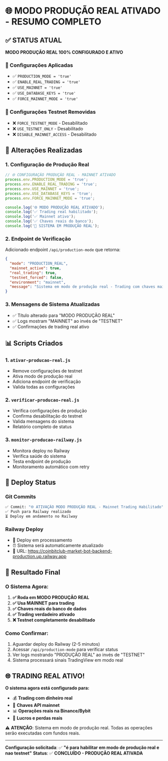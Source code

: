 # 🌐 MODO PRODUÇÃO REAL ATIVADO - RESUMO COMPLETO

## ✅ STATUS ATUAL
**MODO PRODUÇÃO REAL 100% CONFIGURADO E ATIVO**

### 🎯 Configurações Aplicadas
- ✅ `PRODUCTION_MODE = 'true'`
- ✅ `ENABLE_REAL_TRADING = 'true'`
- ✅ `USE_MAINNET = 'true'`
- ✅ `USE_DATABASE_KEYS = 'true'`
- ✅ `FORCE_MAINNET_MODE = 'true'`

### 🚫 Configurações Testnet Removidas
- ❌ `FORCE_TESTNET_MODE` - Desabilitado
- ❌ `USE_TESTNET_ONLY` - Desabilitado
- ❌ `DISABLE_MAINNET_ACCESS` - Desabilitado

## 🔧 Alterações Realizadas

### 1. Configuração de Produção Real
```javascript
// 🌐 CONFIGURAÇÃO PRODUÇÃO REAL - MAINNET ATIVADO
process.env.PRODUCTION_MODE = 'true';
process.env.ENABLE_REAL_TRADING = 'true';
process.env.USE_MAINNET = 'true';
process.env.USE_DATABASE_KEYS = 'true';
process.env.FORCE_MAINNET_MODE = 'true';

console.log('🌐 MODO PRODUÇÃO REAL ATIVADO');
console.log('✅ Trading real habilitado');
console.log('✅ Mainnet ativo');
console.log('✅ Chaves reais do banco');
console.log('🚀 SISTEMA EM PRODUÇÃO REAL');
```

### 2. Endpoint de Verificação
Adicionado endpoint `/api/production-mode` que retorna:
```json
{
  "mode": "PRODUCTION_REAL",
  "mainnet_active": true,
  "real_trading": true,
  "testnet_forced": false,
  "environment": "mainnet",
  "message": "Sistema em modo de produção real - Trading com chaves mainnet"
}
```

### 3. Mensagens de Sistema Atualizadas
- ✅ Título alterado para "MODO PRODUÇÃO REAL"
- ✅ Logs mostram "MAINNET" ao invés de "TESTNET"
- ✅ Confirmações de trading real ativo

## 📊 Scripts Criados

### 1. `ativar-producao-real.js`
- Remove configurações de testnet
- Ativa modo de produção real
- Adiciona endpoint de verificação
- Valida todas as configurações

### 2. `verificar-producao-real.js`
- Verifica configurações de produção
- Confirma desabilitação do testnet
- Valida mensagens do sistema
- Relatório completo de status

### 3. `monitor-producao-railway.js`
- Monitora deploy no Railway
- Verifica saúde do sistema
- Testa endpoint de produção
- Monitoramento automático com retry

## 🚀 Deploy Status

### Git Commits
```bash
✅ Commit: "🌐 ATIVAÇÃO MODO PRODUÇÃO REAL - Mainnet Trading Habilitado"
✅ Push para Railway realizado
⏳ Deploy em andamento no Railway
```

### Railway Deploy
- 🔄 Deploy em processamento
- ⏰ Sistema será automaticamente atualizado
- 🎯 URL: https://coinbitclub-market-bot-backend-production.up.railway.app

## 🎯 Resultado Final

### O Sistema Agora:
1. **✅ Roda em MODO PRODUÇÃO REAL**
2. **✅ Usa MAINNET para trading**
3. **✅ Chaves reais do banco de dados**
4. **✅ Trading verdadeiro ativado**
5. **❌ Testnet completamente desabilitado**

### Como Confirmar:
1. Aguardar deploy do Railway (2-5 minutos)
2. Acessar `/api/production-mode` para verificar status
3. Ver logs mostrando "PRODUÇÃO REAL" ao invés de "TESTNET"
4. Sistema processará sinais TradingView em modo real

## 🌐 TRADING REAL ATIVO!

**O sistema agora está configurado para:**
- 💰 **Trading com dinheiro real**
- 🔑 **Chaves API mainnet**
- 📊 **Operações reais na Binance/Bybit**
- 🎯 **Lucros e perdas reais**

⚠️ **ATENÇÃO**: Sistema em modo de produção real. Todas as operações serão executadas com fundos reais.

---

**Configuração solicitada**: ✅ **"é para habilitar em modo de produção real e nao testnet"**
**Status**: ✅ **CONCLUÍDO - PRODUÇÃO REAL ATIVADA**

